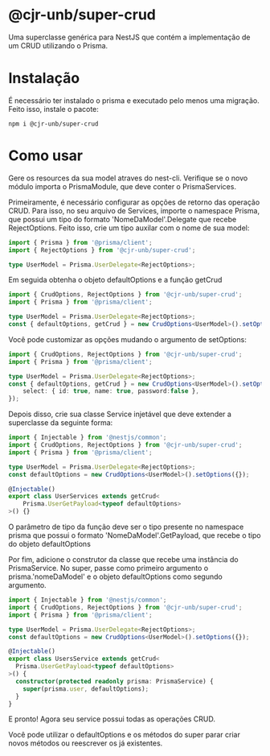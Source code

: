 # @cjr-unb/super-crud
Uma superclasse genérica para NestJS que contém a implementação de um CRUD utilizando o Prisma.

# Instalação
É necessário ter instalado o prisma e executado pelo menos uma migração. Feito isso, instale o pacote:
```
npm i @cjr-unb/super-crud
```
# Como usar
Gere os resources da sua model atraves do nest-cli. Verifique se o novo módulo importa o PrismaModule, que deve conter o PrismaServices.

Primeiramente, é necessário configurar as opções de retorno das operação CRUD. Para isso, no seu arquivo de Services, importe o namespace Prisma, que possui um tipo do formato 'NomeDaModel'.Delegate que recebe RejectOptions. Feito isso, crie um tipo auxilar com o nome de sua model:
```typescript
import { Prisma } from '@prisma/client';
import { RejectOptions } from '@cjr-unb/super-crud';

type UserModel = Prisma.UserDelegate<RejectOptions>;
```
Em seguida obtenha o objeto defaultOptions e a função getCrud
```typescript
import { CrudOptions, RejectOptions } from '@cjr-unb/super-crud';
import { Prisma } from '@prisma/client';

type UserModel = Prisma.UserDelegate<RejectOptions>;
const { defaultOptions, getCrud } = new CrudOptions<UserModel>().setOptions({});
```
Você pode customizar as opções mudando o argumento de setOptions: 
```typescript
import { CrudOptions, RejectOptions } from '@cjr-unb/super-crud';
import { Prisma } from '@prisma/client';

type UserModel = Prisma.UserDelegate<RejectOptions>;
const { defaultOptions, getCrud } = new CrudOptions<UserModel>().setOptions({
    select: { id: true, name: true, password:false },
});
```
Depois disso, crie sua classe Service injetável que deve extender a superclasse da seguinte forma:
```typescript
import { Injectable } from '@nestjs/common';
import { CrudOptions, RejectOptions } from '@cjr-unb/super-crud';
import { Prisma } from '@prisma/client';

type UserModel = Prisma.UserDelegate<RejectOptions>;
const defaultOptions = new CrudOptions<UserModel>().setOptions({});

@Injectable()
export class UserServices extends getCrud<
    Prisma.UserGetPayload<typeof defaultOptions>
>() {}
```
O parâmetro de tipo da função deve ser o tipo presente no namespace prisma que possui o formato 'NomeDaModel'.GetPayload, que recebe o tipo do objeto defaultOptions

Por fim, adicione o construtor da classe que recebe uma instância do PrismaService. No super, passe como primeiro argumento o prisma.'nomeDaModel' e o objeto defaultOptions como segundo argumento.
```typescript
import { Injectable } from '@nestjs/common';
import { CrudOptions, RejectOptions } from '@cjr-unb/super-crud';
import { Prisma } from '@prisma/client';

type UserModel = Prisma.UserDelegate<RejectOptions>;
const defaultOptions = new CrudOptions<UserModel>().setOptions({});

@Injectable()
export class UsersService extends getCrud<
  Prisma.UserGetPayload<typeof defaultOptions>
>() {
  constructor(protected readonly prisma: PrismaService) {
    super(prisma.user, defaultOptions);
  }
}
```
E pronto! Agora seu service possui todas as operações CRUD.

Você pode utilizar o defaultOptions e os métodos do super parar criar novos métodos ou reescrever os já existentes.